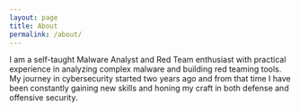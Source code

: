 ```yaml
---
layout: page
title: About
permalink: /about/
---
```


I am a self-taught Malware Analyst and Red Team enthusiast with practical experience in analyzing complex malware and building red teaming tools. My journey in cybersecurity started two years ago and from that time I have been constantly gaining new skills and honing my craft in both defense and offensive security. 
